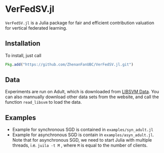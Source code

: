 # VerFedSV.jl

`VerFedSV.jl` is a Julia package for fair and efficient contribution valuation for vertical federated learning. 


## Installation
To install, just call
```julia
Pkg.add("https://github.com/ZhenanFanUBC/VerFedSV.jl.git")
```

## Data
Experiments are run on Adult, which is downloaded from [LIBSVM Data](https://www.csie.ntu.edu.tw/~cjlin/libsvmtools/datasets/). You can also mannually download other data sets from the website, and call the function `read_libsvm` to load the data. 

## Examples
* Example for synchronous SGD is contained in `examples/syn_adult.jl`
* Example for asynchronous SGD is contain in `examples/asyn_adult.jl`. Note that for asynchronous SGD, we need to start Julia with multiple threads, i.e. 
```juila -t M```
, where `M` is equal to the number of clients. 

